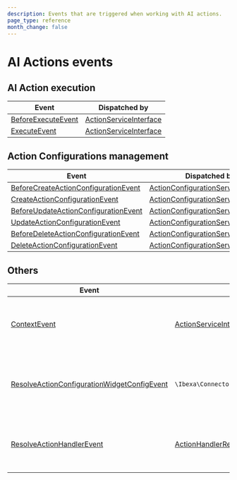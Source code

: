 ```yaml
---
description: Events that are triggered when working with AI actions.
page_type: reference
month_change: false
---
```


# AI Actions events

## AI Action execution

| Event | Dispatched by |
|---|---|
|[BeforeExecuteEvent](../php_api/php_api_reference/classes/Ibexa-Contracts-ConnectorAi-Action-Event-BeforeExecuteEvent.html)|[ActionServiceInterface](../php_api/php_api_reference/classes/Ibexa-Contracts-ConnectorAi-ActionServiceInterface.html)|
|[ExecuteEvent](../php_api/php_api_reference/classes/Ibexa-Contracts-ConnectorAi-Action-Event-ExecuteEvent.html)|[ActionServiceInterface](../php_api/php_api_reference/classes/Ibexa-Contracts-ConnectorAi-ActionServiceInterface.html)|

## Action Configurations management

| Event | Dispatched by |
|---|---|
|[BeforeCreateActionConfigurationEvent](../php_api/php_api_reference/classes/Ibexa-Contracts-ConnectorAi-ActionConfiguration-Event-BeforeCreateActionConfigurationEvent.html)|[ActionConfigurationServiceInterface](../php_api/php_api_reference/classes/Ibexa-Contracts-ConnectorAi-ActionConfigurationServiceInterface.html)|
|[CreateActionConfigurationEvent](../php_api/php_api_reference/classes/Ibexa-Contracts-ConnectorAi-ActionConfiguration-Event-CreateActionConfigurationEvent.html)|[ActionConfigurationServiceInterface](../php_api/php_api_reference/classes/Ibexa-Contracts-ConnectorAi-ActionConfigurationServiceInterface.html)|
|[BeforeUpdateActionConfigurationEvent](../php_api/php_api_reference/classes/Ibexa-Contracts-ConnectorAi-ActionConfiguration-Event-BeforeUpdateActionConfigurationEvent.html)|[ActionConfigurationServiceInterface](../php_api/php_api_reference/classes/Ibexa-Contracts-ConnectorAi-ActionConfigurationServiceInterface.html)|
|[UpdateActionConfigurationEvent](../php_api/php_api_reference/classes/Ibexa-Contracts-ConnectorAi-ActionConfiguration-Event-UpdateActionConfigurationEvent.html)|[ActionConfigurationServiceInterface](../php_api/php_api_reference/classes/Ibexa-Contracts-ConnectorAi-ActionConfigurationServiceInterface.html)|
|[BeforeDeleteActionConfigurationEvent](../php_api/php_api_reference/classes/Ibexa-Contracts-ConnectorAi-ActionConfiguration-Event-BeforeDeleteActionConfigurationEvent.html)|[ActionConfigurationServiceInterface](../php_api/php_api_reference/classes/Ibexa-Contracts-ConnectorAi-ActionConfigurationServiceInterface.html)|
|[DeleteActionConfigurationEvent](../php_api/php_api_reference/classes/Ibexa-Contracts-ConnectorAi-ActionConfiguration-Event-DeleteActionConfigurationEvent.html)|[ActionConfigurationServiceInterface](../php_api/php_api_reference/classes/Ibexa-Contracts-ConnectorAi-ActionConfigurationServiceInterface.html)|

## Others

| Event | Dispatched by | Description |
|---|---|---|
| [ContextEvent](../php_api/php_api_reference/classes/Ibexa-Contracts-ConnectorAi-Events-ContextEvent.html)| [ActionServiceInterface](../php_api/php_api_reference/classes/Ibexa-Contracts-ConnectorAi-ActionServiceInterface.html) | Pass additional options to the System Context before an AI Action is executed |
| [ResolveActionConfigurationWidgetConfigEvent](../php_api/php_api_reference/classes/Ibexa-Contracts-ConnectorAi-Events-ResolveActionConfigurationWidgetConfigEvent.html)| `\Ibexa\ConnectorAi\Twig\ActionConfigurationWidgetConfigExtension::renderActionConfigurationWidgetConfig()` | Modify the Action Type configuration returned from the [ibexa_ai_config Twig function](ai_actions_twig_functions.md) |
| [ResolveActionHandlerEvent](../php_api/php_api_reference/classes/Ibexa-Contracts-ConnectorAi-Events-ResolveActionHandlerEvent.html)| [ActionHandlerResolverInterface](../php_api/php_api_reference/classes/Ibexa-Contracts-ConnectorAi-Action-ActionHandlerResolverInterface.html) | Hook into the process of choosing a Handler to execute an AI Action |

